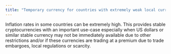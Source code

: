 ```yaml
---
title: "Temporary currency for countries with extremely weak local currencies (i.e. Ecuador, Panama, Venezuela, Zimbabwe)"
---
```

Inflation rates in some countries can be extremely high. This provides stable cryptocurrencies with an important use-case especially when US dollars or similar stable currency may not be immediately available due to other restrictions and/or if these currencies are trading at a premium due to trade embargoes, local regulations or scarcity.